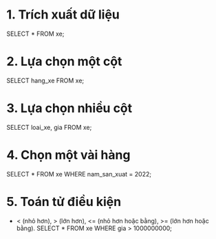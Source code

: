 # 1. Trích xuất dữ liệu
SELECT *
FROM xe;

# 2. Lựa chọn một cột
SELECT hang_xe
FROM xe;

# 3. Lựa chọn nhiều cột
SELECT
  loai_xe,
  gia
FROM xe;

# 4. Chọn một vài hàng
SELECT *
FROM xe 
WHERE nam_san_xuat = 2022;

# 5. Toán tử điều kiện
- < (nhỏ hơn), > (lớn hơn), <= (nhỏ hơn hoặc bằng), >= (lớn hơn hoặc bằng).
SELECT *
FROM xe 
WHERE gia > 1000000000;

